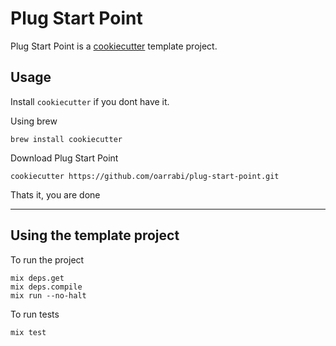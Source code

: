 # Plug Start Point

Plug Start Point is a [cookiecutter](https://github.com/audreyr/cookiecutter) template project.

## Usage

Install `cookiecutter` if you dont have it.

Using brew
```
brew install cookiecutter
```

Download Plug Start Point
```
cookiecutter https://github.com/oarrabi/plug-start-point.git
```

Thats it, you are done

---

## Using the template project

To run the project
```
mix deps.get
mix deps.compile
mix run --no-halt
```

To run tests
```
mix test
```
